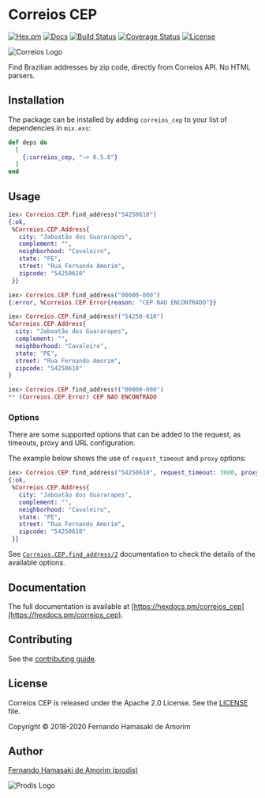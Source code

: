 # Correios CEP

[![Hex.pm](https://img.shields.io/hexpm/v/correios_cep.svg)](https://hex.pm/packages/correios_cep)
[![Docs](https://img.shields.io/badge/hex-docs-542581.svg)](https://hexdocs.pm/correios_cep)
[![Build Status](https://travis-ci.org/prodis/correios-cep-elixir.svg?branch=master)](https://travis-ci.org/prodis/correios-cep-elixir)
[![Coverage Status](https://coveralls.io/repos/github/prodis/correios-cep-elixir/badge.svg?branch=master)](https://coveralls.io/github/prodis/correios-cep-elixir?branch=master)
[![License](https://img.shields.io/hexpm/l/correios_cep.svg)](LICENSE)

![Correios Logo](http://prodis.net.br/images/ruby/2015/correios_logo.png)

Find Brazilian addresses by zip code, directly from Correios API. No HTML parsers.

## Installation

The package can be installed by adding `correios_cep` to your list of dependencies in `mix.exs`:

```elixir
def deps do
  [
    {:correios_cep, "~> 0.5.0"}
  ]
end
```

## Usage

```elixir
iex> Correios.CEP.find_address("54250610")
{:ok,
 %Correios.CEP.Address{
   city: "Jaboatão dos Guararapes",
   complement: "",
   neighborhood: "Cavaleiro",
   state: "PE",
   street: "Rua Fernando Amorim",
   zipcode: "54250610"
 }}

iex> Correios.CEP.find_address("00000-000")
{:error, %Correios.CEP.Error{reason: "CEP NAO ENCONTRADO"}}

iex> Correios.CEP.find_address!("54250-610")
%Correios.CEP.Address{
  city: "Jaboatão dos Guararapes",
  complement: "",
  neighborhood: "Cavaleiro",
  state: "PE",
  street: "Rua Fernando Amorim",
  zipcode: "54250610"
}

iex> Correios.CEP.find_address!("00000-000")
** (Correios.CEP.Error) CEP NAO ENCONTRADO
```

### Options

There are some supported options that can be added to the request, as timeouts, proxy and URL
configuration.

The example below shows the use of `request_timeout` and `proxy` options:

```elixir
iex> Correios.CEP.find_address("54250610", request_timeout: 3000, proxy: {"localhost", 8888})
{:ok,
 %Correios.CEP.Address{
   city: "Jaboatão dos Guararapes",
   complement: "",
   neighborhood: "Cavaleiro",
   state: "PE",
   street: "Rua Fernando Amorim",
   zipcode: "54250610"
 }}
```

See [`Correios.CEP.find_address/2`](https://hexdocs.pm/correios_cep/Correios.CEP.html#find_address/2)
documentation to check the details of the available options.

## Documentation

The full documentation is available at [https://hexdocs.pm/correios_cep](https://hexdocs.pm/correios_cep).

## Contributing

See the [contributing guide](https://github.com/prodis/correios-cep-elixir/blob/master/CONTRIBUTING.md).

## License

Correios CEP is released under the Apache 2.0 License. See the [LICENSE](https://github.com/prodis/correios-cep-elixir/blob/master/LICENSE) file.

Copyright © 2018-2020 Fernando Hamasaki de Amorim

## Author

[Fernando Hamasaki de Amorim (prodis)](https://github.com/prodis)

![Prodis Logo](https://camo.githubusercontent.com/c01a3ebca1c000d7586a998bb07316c8cb784ce5/687474703a2f2f70726f6469732e6e65742e62722f696d616765732f70726f6469735f3135302e676966)
